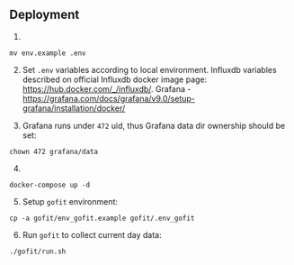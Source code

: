 ## Deployment

1.
```
mv env.example .env
```

2. Set `.env` variables according to local environment.
Influxdb variables described on official Influxdb docker image page: https://hub.docker.com/_/influxdb/.
Grafana - https://grafana.com/docs/grafana/v9.0/setup-grafana/installation/docker/

3. Grafana runs under `472` uid, thus Grafana data dir ownership should be set:
```
chown 472 grafana/data
```

4. 
```
docker-compose up -d
```

5. Setup `gofit` environment:
```
cp -a gofit/env_gofit.example gofit/.env_gofit
```

6. Run `gofit` to collect current day data:
```
./gofit/run.sh
```
 
